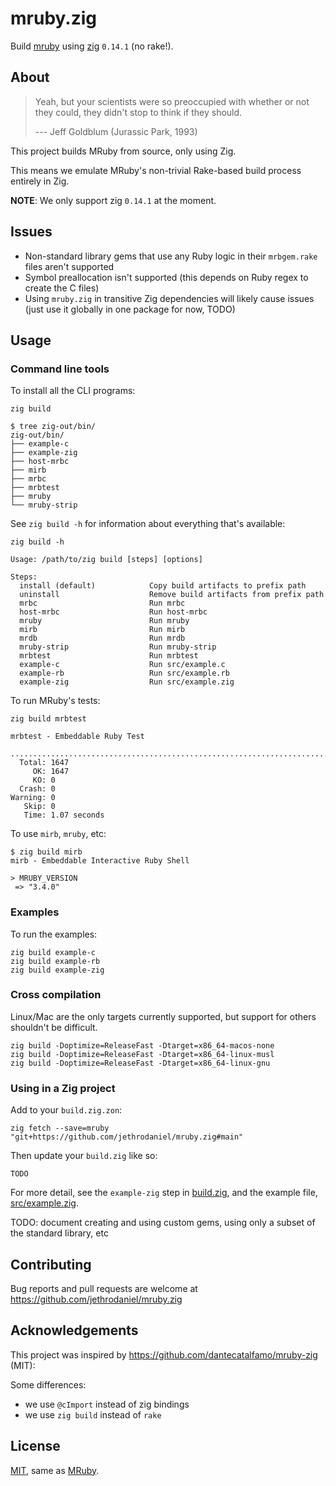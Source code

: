 <!--
SPDX-FileCopyrightText: © 2025 Mark Delk <jethrodaniel@gmail.com>

SPDX-License-Identifier: MIT
-->

# mruby.zig

Build [mruby](https://github.com/mruby/mruby) using [zig](https://ziglang.org) `0.14.1` (no rake!).

## About

> Yeah, but your scientists were so preoccupied with whether or not they could, they didn't stop to think if they should.
>
> --- Jeff Goldblum (Jurassic Park, 1993)

This project builds MRuby from source, only using Zig.

This means we emulate MRuby's non-trivial Rake-based build process entirely in Zig.

**NOTE**: We only support zig `0.14.1` at the moment.

## Issues

- Non-standard library gems that use any Ruby logic in their `mrbgem.rake` files aren't supported
- Symbol preallocation isn't supported (this depends on Ruby regex to create the C files)
- Using `mruby.zig` in transitive Zig dependencies will likely cause issues (just use it globally in one package for now, TODO)

## Usage

### Command line tools

To install all the CLI programs:

```
zig build
```
```
$ tree zig-out/bin/
zig-out/bin/
├── example-c
├── example-zig
├── host-mrbc
├── mirb
├── mrbc
├── mrbtest
├── mruby
└── mruby-strip
```

See `zig build -h` for information about everything that's available:

```
zig build -h
```
```
Usage: /path/to/zig build [steps] [options]

Steps:
  install (default)            Copy build artifacts to prefix path
  uninstall                    Remove build artifacts from prefix path
  mrbc                         Run mrbc
  host-mrbc                    Run host-mrbc
  mruby                        Run mruby
  mirb                         Run mirb
  mrdb                         Run mrdb
  mruby-strip                  Run mruby-strip
  mrbtest                      Run mrbtest
  example-c                    Run src/example.c
  example-rb                   Run src/example.rb
  example-zig                  Run src/example.zig
```

To run MRuby's tests:

```
zig build mrbtest
```
```
mrbtest - Embeddable Ruby Test

...............................................................................................................................................................................................................................................................................................................................................................................................................................................................................................................................................................................................................................................................................................................................................................................................................................................................................................................................................................................................................................................................................................................................................................................................................................................................................................................................................................................................................................................................................................................................................................................................................................................................................................................
  Total: 1647
     OK: 1647
     KO: 0
  Crash: 0
Warning: 0
   Skip: 0
   Time: 1.07 seconds

```

To use `mirb`, `mruby`, etc:

```console
$ zig build mirb
mirb - Embeddable Interactive Ruby Shell

> MRUBY_VERSION
 => "3.4.0"
```

### Examples

To run the examples:

```
zig build example-c
zig build example-rb
zig build example-zig
```

### Cross compilation

Linux/Mac are the only targets currently supported, but support for others shouldn't be difficult.

```
zig build -Doptimize=ReleaseFast -Dtarget=x86_64-macos-none
zig build -Doptimize=ReleaseFast -Dtarget=x86_64-linux-musl
zig build -Doptimize=ReleaseFast -Dtarget=x86_64-linux-gnu
```

### Using in a Zig project

Add to your `build.zig.zon`:

```
zig fetch --save=mruby "git+https://github.com/jethrodaniel/mruby.zig#main"
```

Then update your `build.zig` like so:

```
TODO
```

For more detail, see the `example-zig` step in [build.zig](build.zig), and the example file, [src/example.zig](src/example.zig).

TODO: document creating and using custom gems, using only a subset of the standard library, etc

## Contributing

Bug reports and pull requests are welcome at https://github.com/jethrodaniel/mruby.zig

## Acknowledgements

This project was inspired by https://github.com/dantecatalfamo/mruby-zig (MIT):

Some differences:

- we use `@cImport` instead of zig bindings
- we use `zig build` instead of `rake`

## License

[MIT](https://spdx.org/licenses/MIT.html), same as [MRuby](https://github.com/mruby/mruby).
